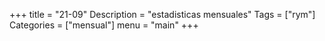 +++
title = "21-09" 
Description = "estadisticas mensuales"
Tags = ["rym"]
Categories = ["mensual"]
menu = "main"
+++
<!--more-->
